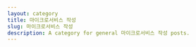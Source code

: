 ```yaml
---
layout: category
title: 마이크로서비스 작성
slug: 마이크로서비스 작성
description: A category for general 마이크로서비스 작성 posts.
---
```


